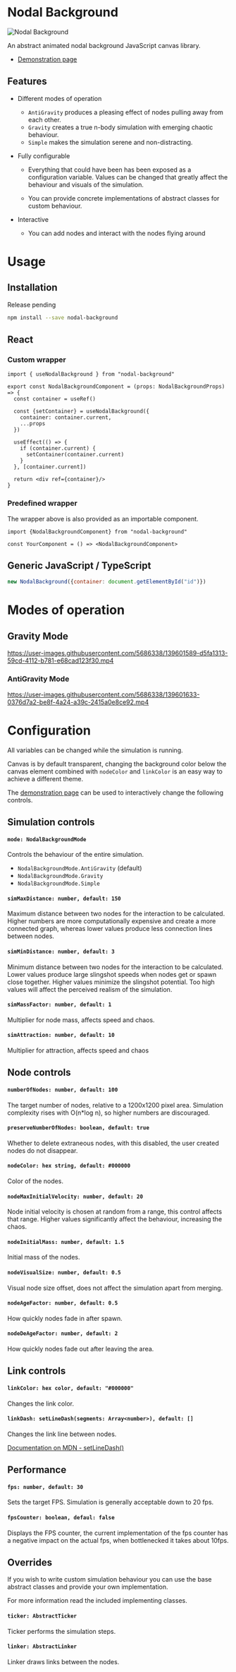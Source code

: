 # Nodal Background
![Nodal Background](https://raw.githubusercontent.com/david-polak/nodal-background/main/static/img/repo_background_short.jpg)

An abstract animated nodal background JavaScript canvas library.

* [Demonstration page](https://nodal-background.polakdavid.com)

## Features
* Different modes of operation
    * `AntiGravity` produces a pleasing effect of nodes pulling 
                    away from each other.
    * `Gravity` creates a true n-body simulation with emerging 
                chaotic behaviour.
    * `Simple` makes the simulation serene and non-distracting.
     
* Fully configurable
 
  * Everything that could have been has been exposed as a configuration 
    variable. Values can be changed that greatly affect the behaviour and 
    visuals of the simulation.
   
  * You can provide concrete implementations of abstract classes for 
    custom behaviour.
   
* Interactive
  * You can add nodes and interact with the nodes flying around

# Usage
## Installation
Release pending
```bash
npm install --save nodal-background
```

## React
### Custom wrapper
```tsx
import { useNodalBackground } from "nodal-background"

export const NodalBackgroundComponent = (props: NodalBackgroundProps) => {
  const container = useRef()
  
  const {setContainer} = useNodalBackground({
    container: container.current,
    ...props
  })
  
  useEffect(() => {
    if (container.current) {
      setContainer(container.current)
    }
  }, [container.current])
  
  return <div ref={container}/>
}
```

### Predefined wrapper
The wrapper above is also provided as an importable component.

```tsx
import {NodalBackgroundComponent} from "nodal-background"

const YourComponent = () => <NodalBackgroundComponent>
```

## Generic JavaScript / TypeScript
```js
new NodalBackground({container: document.getElementById("id")})
```

# Modes of operation
## Gravity Mode
https://user-images.githubusercontent.com/5686338/139601589-d5fa1313-59cd-4112-b781-e68cad123f30.mp4

### AntiGravity Mode
https://user-images.githubusercontent.com/5686338/139601633-0376d7a2-be8f-4a24-a39c-2415a0e8ce92.mp4

# Configuration

All variables can be changed while the simulation is running.

Canvas is by default transparent, changing the background color below the
canvas element combined with `nodeColor` and `linkColor` is an easy way to
achieve a different theme.

The [demonstration page](https://nodal-background.polakdavid.com) can be used
to interactively change the following controls.

## Simulation controls

#### `mode: NodalBackgroundMode`
Controls the behaviour of the entire simulation.

* `NodalBackgroundMode.AntiGravity` (default)
* `NodalBackgroundMode.Gravity`
* `NodalBackgroundMode.Simple`

#### `simMaxDistance: number, default: 150`
Maximum distance between two nodes for the interaction to be calculated.
Higher numbers are more computationally expensive and create a more connected
graph, whereas lower values produce less connection lines between nodes.

#### `simMinDistance: number, default: 3`
Minimum distance between two nodes for the interaction to be calculated.
Lower values produce large slingshot speeds when nodes get or spawn close 
together. Higher values minimize the slingshot potential. Too high values
will affect the perceived realism of the simulation.

#### `simMassFactor: number, default: 1`
Multiplier for node mass, affects speed and chaos.

#### `simAttraction: number, default: 10`
Multiplier for attraction, affects speed and chaos

## Node controls
#### `numberOfNodes: number, default: 100`
The target number of nodes, relative to a 1200x1200 pixel area. Simulation
complexity rises with O(n*log n), so higher numbers are discouraged.

#### `preserveNumberOfNodes: boolean, default: true`
Whether to delete extraneous nodes, with this disabled, the user created nodes
do not disappear.

#### `nodeColor: hex string, default: #000000`
Color of the nodes.

#### `nodeMaxInitialVelocity: number, default: 20`
Node initial velocity is chosen at random from a range, this control affects 
that range. Higher values significantly affect the behaviour, increasing the 
chaos.

#### `nodeInitialMass: number, default: 1.5`
Initial mass of the nodes.

#### `nodeVisualSize: number, default: 0.5`
Visual node size offset, does not affect the simulation apart from merging.

#### `nodeAgeFactor: number, default: 0.5`
How quickly nodes fade in after spawn.

#### `nodeDeAgeFactor: number, default: 2`
How quickly nodes fade out after leaving the area.

## Link controls
#### `linkColor: hex color, default: "#000000"`
Changes the link color.

#### `linkDash: setLineDash(segments: Array<number>), default: []`
Changes the link line between nodes.

[Documentation on MDN - setLineDash()](https://developer.mozilla.org/en-US/docs/Web/API/CanvasRenderingContext2D/setLineDash)

## Performance
#### `fps: number, default: 30`
Sets the target FPS. Simulation is generally acceptable down to 20 fps.

#### `fpsCounter: boolean, defaul: false`
Displays the FPS counter, the current implementation of the fps counter has a 
negative impact on the actual fps, when bottlenecked it takes about 10fps.

## Overrides
If you wish to write custom simulation behaviour you can use the base abstract
classes and provide your own implementation.

For more information read the included implementing classes.

#### `ticker: AbstractTicker`
Ticker performs the simulation steps. 

#### `linker: AbstractLinker`
Linker draws links between the nodes.
